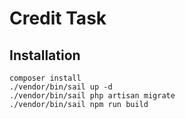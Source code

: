 # Credit Task

## Installation
```
composer install
./vendor/bin/sail up -d
./vendor/bin/sail php artisan migrate
./vendor/bin/sail npm run build
```

